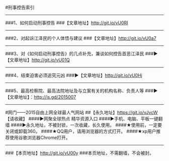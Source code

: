 
#刑事控告索引
***
###1、如何启动刑事控告
###【文章地址】http://git.io/vU0RI
***
###2、对起诉江泽民的个人体悟与建议
###【文章地址】http://git.io/vU0a7
***
###3、对《如何启动刑事控告》的几点补充，兼谈如何控告首恶江泽民
###►【文章地址】http://git.io/vU01Q
***
###4、结束迫害必须追究元凶
###►【文章地址】http://git.io/vU0Hj
***
###5、最高检察院、最高法院地址及与立案有关的机构名称、负责人等
###►【文章地址】：http://is.gd/2015007
***
#网门——2015自由上网全球最人气网站
##【永久地址】https://git.io/vJvcW 【请收藏】
####►网聚全球热点 精华资源入口
####►手机、电脑、平板一键翻墙
####►永久地址，不被封锁，一次收藏，长久使用。
####★使用前，一定要关闭或卸载360。
####★QQ用户，请用浏览器的方式打开。
####★xp用户推荐使用谷歌浏览器Chrome打开。
***
###【本页地址】http://git.io/vU00y
###本页地址，不需翻墙，不会被封。
